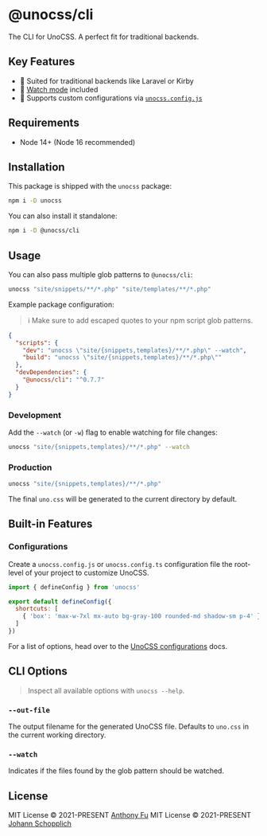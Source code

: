 # @unocss/cli

The CLI for UnoCSS. A perfect fit for traditional backends.

## Key Features

- 🍱 Suited for traditional backends like Laravel or Kirby
- 👀 [Watch mode](#watch) included
- 🔌 Supports custom configurations via [`unocss.config.js`](#unocssconfigjs-support)

## Requirements

- Node 14+ (Node 16 recommended)

## Installation

This package is shipped with the `unocss` package:

```bash
npm i -D unocss
```

You can also install it standalone:

```bash
npm i -D @unocss/cli
```

## Usage

You can also pass multiple glob patterns to `@unocss/cli`:

```bash
unocss "site/snippets/**/*.php" "site/templates/**/*.php"
```

Example package configuration:

> ℹ️ Make sure to add escaped quotes to your npm script glob patterns.

```json
{
  "scripts": {
    "dev": "unocss \"site/{snippets,templates}/**/*.php\" --watch",
    "build": "unocss \"site/{snippets,templates}/**/*.php\""
  },
  "devDependencies": {
    "@unocss/cli": "^0.7.7"
  }
}
```

### Development

Add the `--watch` (or `-w`) flag to enable watching for file changes:

```bash
unocss "site/{snippets,templates}/**/*.php" --watch
```

### Production

```bash
unocss "site/{snippets,templates}/**/*.php"
```

The final `uno.css` will be generated to the current directory by default.

## Built-in Features

### Configurations

Create a `unocss.config.js` or `unocss.config.ts` configuration file the root-level of your project to customize UnoCSS.

```js
import { defineConfig } from 'unocss'

export default defineConfig({
  shortcuts: [
    { 'box': 'max-w-7xl mx-auto bg-gray-100 rounded-md shadow-sm p-4' }
  ]
})
```

For a list of options, head over to the [UnoCSS configurations](https://github.com/antfu/unocss#configurations) docs.

## CLI Options

> Inspect all available options with `unocss --help`.

### `--out-file`

The output filename for the generated UnoCSS file. Defaults to `uno.css` in the current working directory.

### `--watch`

Indicates if the files found by the glob pattern should be watched.

## License

MIT License © 2021-PRESENT [Anthony Fu](https://github.com/antfu)
MIT License © 2021-PRESENT [Johann Schopplich](https://github.com/johannschopplich)
